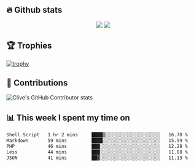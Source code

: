 ## &#128293; Github stats

<!-- GitHub Readme Streak Stats - https://github.com/DenverCoder1/github-readme-streak-stats -->
<p align="center">

<picture>
  <source 
    srcset="https://github-readme-stats.vercel.app/api?username=clivewalkden&count_private=true&show_icons=true&theme=darcula"
    media="(prefers-color-scheme: dark)"
  />
  <source
    srcset="https://github-readme-stats.vercel.app/api?username=clivewalkden&count_private=true&show_icons=true&theme=calm"
    media="(prefers-color-scheme: light), (prefers-color-scheme: no-preference)"
  />
  <img src="https://github-readme-stats.vercel.app/api?username=clivewalkden&count_private=true&show_icons=true&theme=darcula" />
</picture>

<a href="https://git.io/streak-stats" target="_blank">
  <img src="http://github-readme-streak-stats.herokuapp.com?user=clivewalkden&theme=darcula&date_format=j%20M%5B%20Y%5D" />
</a>

</p>

## &#127942; Trophies
[![trophy](https://github-profile-trophy.vercel.app/?username=clivewalkden&theme=onedark)](https://github.com/clivewalkden/github-profile-trophy)

## &#129309; Contributions
![Clive's GitHub Contributor stats](https://github-contributor-stats.vercel.app/api?username=clivewalkden)

## &#128202; This week I spent my time on
<!--START_SECTION:waka-->

```txt
Shell Script   1 hr 2 mins     ████▒░░░░░░░░░░░░░░░░░░░░   16.70 %
Markdown       59 mins         ████░░░░░░░░░░░░░░░░░░░░░   15.99 %
PHP            46 mins         ███░░░░░░░░░░░░░░░░░░░░░░   12.28 %
Less           44 mins         ███░░░░░░░░░░░░░░░░░░░░░░   11.88 %
JSON           41 mins         ██▓░░░░░░░░░░░░░░░░░░░░░░   11.13 %
```

<!--END_SECTION:waka-->
